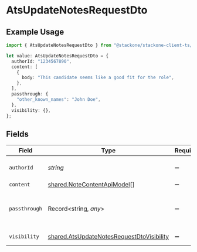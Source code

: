 # AtsUpdateNotesRequestDto

## Example Usage

```typescript
import { AtsUpdateNotesRequestDto } from "@stackone/stackone-client-ts/sdk/models/shared";

let value: AtsUpdateNotesRequestDto = {
  authorId: "1234567890",
  content: [
    {
      body: "This candidate seems like a good fit for the role",
    },
  ],
  passthrough: {
    "other_known_names": "John Doe",
  },
  visibility: {},
};
```

## Fields

| Field                                                                                                         | Type                                                                                                          | Required                                                                                                      | Description                                                                                                   | Example                                                                                                       |
| ------------------------------------------------------------------------------------------------------------- | ------------------------------------------------------------------------------------------------------------- | ------------------------------------------------------------------------------------------------------------- | ------------------------------------------------------------------------------------------------------------- | ------------------------------------------------------------------------------------------------------------- |
| `authorId`                                                                                                    | *string*                                                                                                      | :heavy_minus_sign:                                                                                            | Unique identifier of the author                                                                               | 1234567890                                                                                                    |
| `content`                                                                                                     | [shared.NoteContentApiModel](../../../sdk/models/shared/notecontentapimodel.md)[]                             | :heavy_minus_sign:                                                                                            | N/A                                                                                                           |                                                                                                               |
| `passthrough`                                                                                                 | Record<string, *any*>                                                                                         | :heavy_minus_sign:                                                                                            | Value to pass through to the provider                                                                         | {<br/>"other_known_names": "John Doe"<br/>}                                                                   |
| `visibility`                                                                                                  | [shared.AtsUpdateNotesRequestDtoVisibility](../../../sdk/models/shared/atsupdatenotesrequestdtovisibility.md) | :heavy_minus_sign:                                                                                            | Visibility of the note                                                                                        | public                                                                                                        |